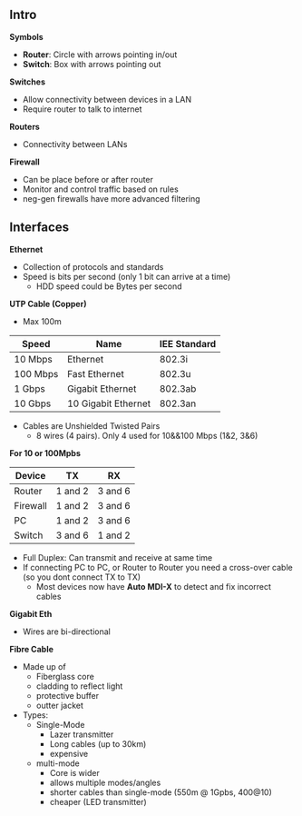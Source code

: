 ## Intro

**Symbols**

- **Router**: Circle with arrows pointing in/out
- **Switch**: Box with arrows pointing out

**Switches**

- Allow connectivity between devices in a LAN
- Require router to talk to internet

**Routers**

- Connectivity between LANs

**Firewall**

- Can be place before or after router
- Monitor and control traffic based on rules
- neg-gen firewalls have more advanced filtering

## Interfaces

**Ethernet**

- Collection of protocols and standards
- Speed is bits per second (only 1 bit can arrive at a time)
  - HDD speed could be Bytes per second

**UTP Cable (Copper)**

- Max 100m

| Speed    | Name                | IEE Standard |
| -------- | ------------------- | ------------ |
| 10 Mbps  | Ethernet            | 802.3i       |
| 100 Mbps | Fast Ethernet       | 802.3u       |
| 1 Gbps   | Gigabit Ethernet    | 802.3ab      |
| 10 Gbps  | 10 Gigabit Ethernet | 802.3an      |

- Cables are Unshielded Twisted Pairs
  - 8 wires (4 pairs). Only 4 used for 10&&100 Mbps (1&2, 3&6)

**For 10 or 100Mpbs**

| Device   | TX      | RX      |
| -------- | ------- | ------- |
| Router   | 1 and 2 | 3 and 6 |
| Firewall | 1 and 2 | 3 and 6 |
| PC       | 1 and 2 | 3 and 6 |
| Switch   | 3 and 6 | 1 and 2 |

- Full Duplex: Can transmit and receive at same time
- If connecting PC to PC, or Router to Router you need a cross-over cable (so you dont connect TX to TX)
  - Most devices now have **Auto MDI-X** to detect and fix incorrect cables

**Gigabit Eth**

- Wires are bi-directional

**Fibre Cable**

- Made up of
  - Fiberglass core
  - cladding to reflect light
  - protective buffer
  - outter jacket
- Types:
  - Single-Mode
    - Lazer transmitter
    - Long cables (up to 30km)
    - expensive
  - multi-mode
    - Core is wider
    - allows multiple modes/angles
    - shorter cables than single-mode (550m @ 1Gpbs, 400@10)
    - cheaper (LED transmitter)
